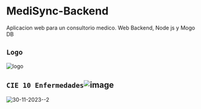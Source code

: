 # MediSync-Backend
Aplicacion web para un consultorio medico. Web Backend, Node js y Mogo DB

## `Logo`

![logo](https://github.com/VictorArdila/MediSync-Backend/assets/89551043/fb51480b-7801-42d7-9073-f125f7826209)

## `CIE 10 Enfermedades`![image](https://github.com/VictorArdila/MediSync-Backend/assets/89551043/7db080bf-693b-4cc8-b0bb-cdd4010f1a17)


![30-11-2023--2](https://github.com/VictorArdila/MediSync-Backend/assets/89551043/f9d8f065-a9ab-4fc9-bf6a-f63ad7deb0a1)

